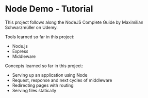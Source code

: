 # Node Demo - Tutorial

This project follows along the NodeJS Complete Guide by Maximilian Schwarzmüller on Udemy.

Tools learned so far in this project:
<ul>
  <li>Node.js</li>
  <li>Express</li>
  <li>Middleware</li>
</ul>

Concepts learned so far in this project:

<ul>
  <li>Serving up an application using Node</li>
  <li>Request, response and next cycles of middleware</li>
  <li>Redirecting pages with routing</li>
  <li>Serving files statically</li>
</ul>
